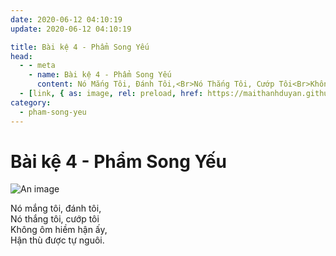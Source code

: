 ```yaml
---
date: 2020-06-12 04:10:19
update: 2020-06-12 04:10:19

title: Bài kệ 4 - Phẩm Song Yếu
head:
  - - meta
    - name: Bài kệ 4 - Phẩm Song Yếu
      content: Nó Mắng Tôi, Đánh Tôi,<Br>Nó Thắng Tôi, Cướp Tôi<Br>Không Ôm Hiềm Hận Ấy,<Br>Hận Thù Được Tự Nguôi.<Br>
  - [link, { as: image, rel: preload, href: https://maithanhduyan.github.io/kinh-phap-cu/img/pham-song-yeu/pham-song-yeu-004.jpg }]
category:
  - pham-song-yeu
---
```


# Bài kệ 4 - Phẩm Song Yếu

![An image](/img/pham-song-yeu/pham-song-yeu-004.jpg)

Nó mắng tôi, đánh tôi,<br>Nó thắng tôi, cướp tôi<br>Không ôm hiềm hận ấy,<br>Hận thù được tự nguôi.<br>
